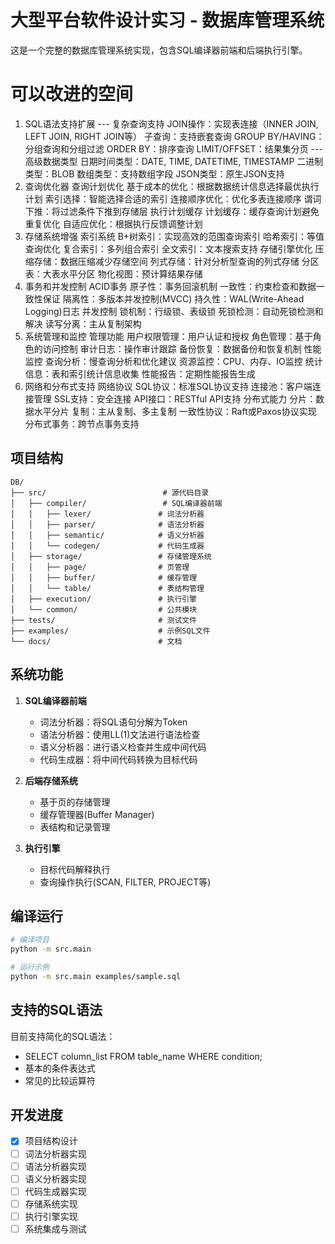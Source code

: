 # 大型平台软件设计实习 - 数据库管理系统

这是一个完整的数据库管理系统实现，包含SQL编译器前端和后端执行引擎。

# 可以改进的空间
1. SQL语法支持扩展
--- 复杂查询支持
JOIN操作：实现表连接（INNER JOIN, LEFT JOIN, RIGHT JOIN等）
子查询：支持嵌套查询
GROUP BY/HAVING：分组查询和分组过滤
ORDER BY：排序查询
LIMIT/OFFSET：结果集分页 ---
高级数据类型
日期时间类型：DATE, TIME, DATETIME, TIMESTAMP
二进制类型：BLOB
数组类型：支持数组字段
JSON类型：原生JSON支持
2. 查询优化器
查询计划优化
基于成本的优化：根据数据统计信息选择最优执行计划
索引选择：智能选择合适的索引
连接顺序优化：优化多表连接顺序
谓词下推：将过滤条件下推到存储层
执行计划缓存
计划缓存：缓存查询计划避免重复优化
自适应优化：根据执行反馈调整计划
3. 存储系统增强
索引系统
B+树索引：实现高效的范围查询索引
哈希索引：等值查询优化
复合索引：多列组合索引
全文索引：文本搜索支持
存储引擎优化
压缩存储：数据压缩减少存储空间
列式存储：针对分析型查询的列式存储
分区表：大表水平分区
物化视图：预计算结果存储
4. 事务和并发控制
ACID事务
原子性：事务回滚机制
一致性：约束检查和数据一致性保证
隔离性：多版本并发控制(MVCC)
持久性：WAL(Write-Ahead Logging)日志
并发控制
锁机制：行级锁、表级锁
死锁检测：自动死锁检测和解决
读写分离：主从复制架构
5. 系统管理和监控
管理功能
用户权限管理：用户认证和授权
角色管理：基于角色的访问控制
审计日志：操作审计跟踪
备份恢复：数据备份和恢复机制
性能监控
查询分析：慢查询分析和优化建议
资源监控：CPU、内存、IO监控
统计信息：表和索引统计信息收集
性能报告：定期性能报告生成
6. 网络和分布式支持
网络协议
SQL协议：标准SQL协议支持
连接池：客户端连接管理
SSL支持：安全连接
API接口：RESTful API支持
分布式能力
分片：数据水平分片
复制：主从复制、多主复制
一致性协议：Raft或Paxos协议实现
分布式事务：跨节点事务支持





## 项目结构

```
DB/
├── src/                          # 源代码目录
│   ├── compiler/                 # SQL编译器前端
│   │   ├── lexer/               # 词法分析器
│   │   ├── parser/              # 语法分析器
│   │   ├── semantic/            # 语义分析器
│   │   └── codegen/             # 代码生成器
│   ├── storage/                 # 存储管理系统
│   │   ├── page/                # 页管理
│   │   ├── buffer/              # 缓存管理
│   │   └── table/               # 表结构管理
│   ├── execution/               # 执行引擎
│   └── common/                  # 公共模块
├── tests/                       # 测试文件
├── examples/                    # 示例SQL文件
└── docs/                        # 文档

```

## 系统功能

1. **SQL编译器前端**
   - 词法分析器：将SQL语句分解为Token
   - 语法分析器：使用LL(1)文法进行语法检查
   - 语义分析器：进行语义检查并生成中间代码
   - 代码生成器：将中间代码转换为目标代码

2. **后端存储系统**
   - 基于页的存储管理
   - 缓存管理器(Buffer Manager)
   - 表结构和记录管理

3. **执行引擎**
   - 目标代码解释执行
   - 查询操作执行(SCAN, FILTER, PROJECT等)

## 编译运行

```bash
# 编译项目
python -m src.main

# 运行示例
python -m src.main examples/sample.sql
```

## 支持的SQL语法

目前支持简化的SQL语法：
- SELECT column_list FROM table_name WHERE condition;
- 基本的条件表达式
- 常见的比较运算符

## 开发进度

- [x] 项目结构设计
- [ ] 词法分析器实现
- [ ] 语法分析器实现
- [ ] 语义分析器实现
- [ ] 代码生成器实现
- [ ] 存储系统实现
- [ ] 执行引擎实现
- [ ] 系统集成与测试
